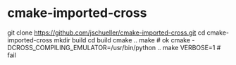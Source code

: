 # cmake-imported-cross


  git clone https://github.com/jschueller/cmake-imported-cross.git
  cd cmake-imported-cross
  mkdir build
  cd build
  cmake ..
  make # ok
  cmake -DCROSS_COMPILING_EMULATOR=/usr/bin/python ..
  make VERBOSE=1 # fail
